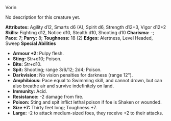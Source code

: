 Vorin

No description for this creature yet.

**Attributes:** Agility d12, Smarts d6 (A), Spirit d6, Strength d12+3,
Vigor d12+2
**Skills:** Fighting d12, Notice d10, Stealth d10, Shooting d10
**Charisma:** -; **Pace:** 7; **Parry:** 8; **Toughness:** 18 (2)
**Edges:** Alertness, Level Headed, Sweep
**Special Abilities**
- **Armour +2:** Pulpy flesh.
- **Sting:** Str+d10; Poison.
- **Bite:** Str+d10.
- **Spit:** Shooting; range 3/6/12; 2d4; Poison.
- **Darkvision:** No vision penalties for darkness (range 12").
- **Amphibious:** Pace equal to Swimming skill, and cannot drown, but
can also breathe air and survive indefinitely on land.
- **Immunity:** Acid.
- **Resistance:** -2 damage from fire.
- **Poison:** Sting and spit inflict lethal poison if foe is Shaken or
wounded.
- **Size +7:** Thirty feet long; Toughness +7.
- **Large:** -2 to attack medium-sized foes, they receive +2 to their
attacks.


